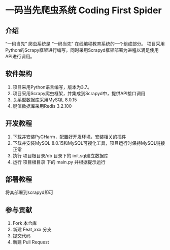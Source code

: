 # 一码当先爬虫系统 Coding First Spider

## 介绍

“一码当先” 爬虫系统是 “一码当先” 在线编程教育系统的一个组成部分。
项目采用Python的Scrapy框架进行编写，同时采用Scrapyd框架部署为进程以满足使用API进行调用。


## 软件架构

1. 项目采用Python语言编写，版本为3.7。
2. 项目采用Scrapy爬虫框架，并集成到Scrapyd中，提供API接口调用
3. 关系型数据库采用MySQL 8.0.15
4. 键值数据库采用Redis 3.2.100

## 开发教程

1. 下载并安装PyCHarm，配置好开发环境，安装相关的插件
2. 下载并安装MySQL 8.0.15和MySQL可视化工具，项目运行时保持MySQL链接正常
3. 执行 项目根目录/db 目录下的 init.sql建立数据库
4. 运行 项目根目录 下的 main.py 并根据提示运行


## 部署教程
将其部署到scrapyd即可

## 参与贡献

1. Fork 本仓库
2. 新建 Feat_xxx 分支
3. 提交代码
4. 新建 Pull Request